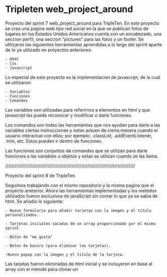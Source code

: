 # Tripleten web_project_around

Proyecto del sprint 7 web_project_around para TripleTen. En este proyecto se crea una pagina web tipo red social en la que se publican fotos de lugares en los Estados Unidos Americanos cuenta con un encabezado, una seccion perfil, una seccion "pictures" para las fotos y un footer. Se utilizaron las siguientes herramientas aprendidas a lo largo del sprint aparte de lo ya utilizado en proyectos anteriores:

    - Html
    - Css
    - Javascript

Lo especial de este proyecto es la implementacion de javascript, de la cual se utilizaron:

    - Variables
    - Funciones
    - Comandos

Las variables son utilizadas para referirnos a elementos en html y que javascript las pueda reconocer y modificar o darle funciones.

Los comandos son todas las herramientas que nos ayudan para darle a las variables ciertas instrucciones y estas actuen de cierta manera cuando el usuario interactue con ellas; por ejemplo: .classList, .addEventListener, .trim, etc. Estos pueden ir dentro de funciones.

Las funciones son conjuntos de comandos que se utilizan para darle funciones a las variables u objetos y estas se utilizan cuando se las llama.

//////////////////////////////////////////////////////////////////////////////////

Proyecto del sprint 8 de TripleTen

Seguimos trabajando con el mismo repositorio y la misma pagina que el proyecto aneterior. Ahora las herramientas implementadas y los metodos utilizados fueron exclusivos de javaScript sin contar lo que ya se sabia de html. Se añadio lo siguiente:

    - Nuevo formulario para añadir tarjetas con la imagen y el titulo personalizados.

    - Tarjetas iniciales sacadas de un array proporcionado por el mismo sprint.

    - Boton de "me gusta"

    - Boton de basura (para eliminar las tarjetas).

    -Nuevo popup con la imagen y el titulo de la tarjeta.

Las tarjetas fueron eliminadas de html inicial y se incluyeron en base al array con el metodo para clonar un <template> "cloneNode".

Las tarjetas que se añadian mediante el formulario utilice el mismo <template> que el utilizado para las tarjetas iniciales.

El boton me gusta fue implementado cambiandole una clase con "classList.toggle"

Utilizando ".remove()" para deshacernos de las tarjetas.

El popup fue implementado sustituyendo en la funcion los valores de las tarjetas para darsela al mismo.

//////////////////////////////////////////////////////////////////////////////////

Proyecto 9 de TripleTen

En este proyecto se continuo trabajando con el mismo respositorio y pagina web de los anteriores 2 sprints. En este caso se incluyeron las validaciones de los formularios entre otros pequeños detalles como son:
    
    - Cerrar los popups con la tecla "Escape"
    - Cerrar los popups haciendo click en el area que no es parte del popup (overlay)

Para la validacion de los formularios utilizamos como base un objeto el cual contenia en los valores de sus claves las clases de las etiquetas correspondientes a los formularios; seguido de ello se crearon funciones que engloban la funcionalidad del validador , convirtiendo en arrays los nodos de lista de formularios y inputs; validando el contenido del input con los atributos en html y asignando clases de css para los estilos en el error y en los botones deshabilitados.

//////////////////////////////////////////////////////////////////////////////////

SPRINT 10: Introduccion a la programacion orientada a objetos 
Proyecto 10

En este proyecto se implementaron clases a nuestra pagina "Around":
    1. Card.js
    2. FormValidator.js

Card
Se creo esta clase para todo lo relacionado a la creacion y elementos de las tarjetas o "cards" de nuestra pagina: El template, los botones, imagenes, titulo, etc. Con ayuda de el "elemento" this.

FormValidator
Esta clase va relacionada a la funcion de las validaciones de formularios.

Ambos cuentan con elementos privados y publicos y cada funcion o metodo hace una cosa.

Tambien se creo el archivo utils.js el cual contiene los controladores de eventos, las constantes y las funciones para abrir y cerrar popups.

//////////////////////////////////////////////////////////////////////////////////

Proyecto 11
TripleTen

En este proyecto se distribuyeron los archivos de script en carpetas:
    - components: Para todas las clases que se utilizan.
    - utils: para los archivos constants.js y utils.js
        1. constants.js: se almacenan todas las variables o constantes.
        2. utils.js: se almacenan todas las funciones separadas de las clases.
    - Por ultimo de agrego index.js en el directorio pages.

Se crearon 5 nuevas clases las cuales son: 
    - Section
    - Popup
    - PopupWithImage
    - PopupWhitForm
    - UserInfo

Cada una consta de sus propios metodos y tienen una vinculacion debil para no depender de otras clases entre si.

Section: se encarga de renderizar las tarjetas y ubicarlas en el html.

Popup: Es una clase padre que sirve de guia para las clases "PopupWithImage" y "PopupWithForm".

PopupWithImage: Clase hija de "Popup" que funciona para darle funcion al popup en donde se encuentra la imagen y titulo de las tarjetas; cuenta con herencia y polimorfismo.

PopupWithForm: Al igual que la anterior clase se encarga de darle funcionamiento a los popups que tienen formularios; cuenta con herencia y polimorfismo

UserInfo: Esta clase se encarga de recoger los datos de usuario que sean ingresados en el formulario y a su vez los coloca en la pagina..

Todas las instancias de clases se crearon en el archivo index.js de manera correcta.

Enlace del proyecto:
https://gabo-sruiz.github.io/web_project_around/